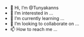 - 👋 Hi, I’m @Tunyakanns
- 👀 I’m interested in ...
- 🌱 I’m currently learning ...
- 💞️ I’m looking to collaborate on ...
- 📫 How to reach me ...

<!---
Tunyakanns/Tunyakanns is a ✨ special ✨ repository because its `README.md` (this file) appears on your GitHub profile.
You can click the Preview link to take a look at your changes.
--->
